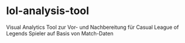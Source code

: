 # lol-analysis-tool
Visual Analytics Tool zur Vor- und Nachbereitung für Casual League of Legends Spieler auf Basis von Match-Daten
